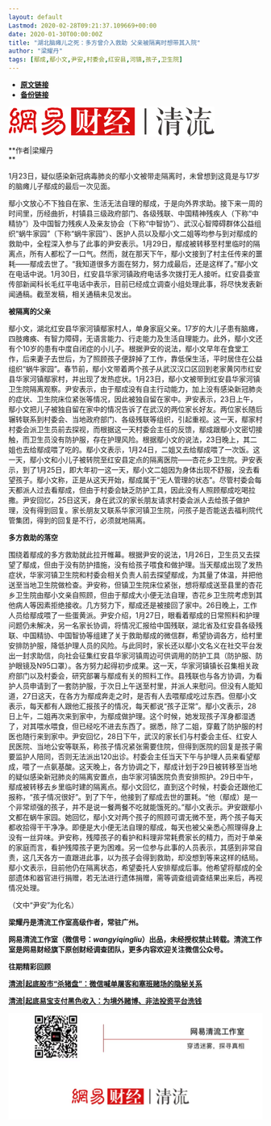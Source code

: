 ```yaml
---
layout: default
Lastmod: 2020-02-28T09:21:37.109669+00:00
date: 2020-01-30T00:00:00Z
title: "湖北脑瘫儿之死：多方曾介入救助 父亲被隔离时想带其入院"
author: "梁耀丹"
tags: [鄢成,鄢小文,尹安,村委会,红安县,河镇,孩子,卫生院]
---
```


* [**原文链接**](http://mp.weixin.qq.com/s?__biz=MzUzOTk1NjQ1NA==&mid=2247485833&idx=1&sn=1d43b8a2ffab7a4248530b0c47ac4791&chksm=fac1cc00cdb6451676cb0344ed9ccf82fb3b0ca9bc7f20db1ec86ca0ad9b07eb2e6d28fbd69e#rd)
* [**备份链接**](https://archive.is/tqlTi)


  

![](/images/post/2db9da2310130cd7b81c0af5e31ae273.jpg)

  

**作者|梁耀丹  
**

1月23日，疑似感染新冠病毒肺炎的鄢小文被带走隔离时，未曾想到这竟是与17岁的脑瘫儿子鄢成的最后一次见面。  

鄢小文放心不下独自在家、生活无法自理的鄢成，于是向外界求助。接下来一周的时间里，历经曲折，村镇县三级政府部门、各级残联、中国精神残疾人（下称“中精协”）及中国智力残疾人及亲友协会（下称“中智协”）、武汉心智障碍群体公益组织“蜗牛家园”（下称“蜗牛家园”）、医护人员以及鄢小文二姐等均参与到对鄢成的救助中，全程深入参与了此事的尹安表示。1月29日，鄢成被转移至村里临时的隔离点，所有人都松了一口气。然而，就在那天下午，鄢小文接到了村主任传来的噩耗——鄢成去世了。“我知道很多方面在努力，努力成最后，还是这样了。”鄢小文在电话中说。1月30日，红安县华家河镇政府电话多次拨打无人接听。红安县委宣传部新闻科长毛红平电话中表示，目前已经成立调查小组处理此事，将尽快发表新闻通稿。截至发稿，相关通稿未见发出。

**被隔离的父亲**

鄢小文，湖北红安县华家河镇鄢家村人，单身家庭父亲。17岁的大儿子患有脑瘫，四肢瘫痪、有智力障碍，无语言能力、行走能力及生活自理能力。此外，鄢小文还有个10岁的患有中度自闭症的小儿子。根据尹安的说法，鄢小文早年在食堂工作，后来妻子去世后，为了照顾孩子便辞掉了工作，靠低保生活，平时居住在公益组织“蜗牛家园”。春节前，鄢小文带着两个孩子从武汉汉口区回到老家黄冈市红安县华家河镇鄢家村，并出现了发热症状。1月23日，鄢小文被带到红安县华家河镇卫生院隔离观察。尹安表示，由于鄢成没有自主行动能力，加上没有感染新冠肺炎的症状、卫生院床位紧张等情况，因此被独自留在家中。尹安表示，23日上午，鄢小文把儿子被独自留在家中的情况告诉了在武汉的两位家长好友。两位家长随后辗转联系到村委会、当地政府部门、各级残联等组织，引起重视。这一天，鄢家村村委会派卫生员前去探视，而根据这一天村委会主任的反馈，鄢成跟鄢小文密切接触，而卫生员没有防护服，存在护理风险。根据鄢小文的说法，23日晚上，其二姐也去给鄢成喂了吃的。鄢小文表示，1月24日，二姐又去给鄢成喂了一次饭。这一天，鄢小文和小儿子被转院至红安县定点的隔离医院——杏花乡卫生院。尹安表示，到了1月25日，即大年初一这一天，鄢小文二姐因为身体出现不舒服，没去看望孩子。鄢小文称，正是从这天开始，鄢成属于“无人管理的状态”。尽管村委会每天都派人过去看鄢成，但由于村委会缺乏防护工具，因此没有人照顾鄢成吃喝拉撒。尹安回忆，25日这天，身在武汉的家长朋友请求村委会派人去给孩子做护理，没有得到回复。家长朋友又联系华家河镇卫生院，问孩子是否能送去福利院代管集团，得到的回复是不行，必须就地隔离。

**多方救助的落空**

围绕着鄢成的多方救助就此拉开帷幕。根据尹安的说法，1月26日，卫生员又去探望了鄢成，但由于没有防护措施，没有给孩子喂食和做护理。当天鄢成出现了发热症状，华家河镇卫生院和村委会相关负责人前去探望鄢成，为其量了体温，并把他送至当地卫生院做检查。尹安称，但镇卫生院床位紧张，想将鄢成送至县里的杏花乡卫生院由鄢小文亲自照顾，但由于鄢成大小便无法自理，杏花乡卫生院考虑到其他病人等因素拒绝接收。几方努力下，鄢成还是被接回了家中。26日晚上，工作人员给鄢成喂了一些蛋黄派。尹安介绍，1月27日，眼看着鄢成的日常照料和护理问题仍未解决，另一名家长协调，将情况汇报给中国残联，湖北省及红安县各级残联、中国精协、中国智协等组建了关于救助鄢成的微信群，希望协调各方，给村里安排防护服，降低护理人员的风险。与此同时，家长还以鄢小文名义在社交平台发出一封求助信，向社会征集红安县华家河镇周边可供调用的防护工具（防护服、防护眼镜及N95口罩）。各方努力起得初步成果。这一天，华家河镇镇长召集相关政府部门以及村委会，研究部署与鄢成有关的照料工作。县残联也与各方协调，为看护人员申请到了一套防护服，于次日上午送至村里，并派人来慰问。但没有人能知道，27日这天，在各方为鄢成奔走之时，是否有人去喂鄢成吃过东西。但鄢小文表示，每天都有人跟他汇报孩子的情况，每天都说“孩子正常”。鄢小文表示，28日上午，二姐再次来到家中，为鄢成做护理。这个时候，她发现孩子浑身都湿透了，对其喂水喂食，但已经吃不进去东西了。据悉，除了二姐，穿戴了防护服的村医也随行来到家中。尹安回忆，28日下午，武汉的家长们与村委会主任、红安人民医院、当地公安等联系，称孩子情况紧张需要住院，但得到医院的回复是孩子需要监护人陪同，否则无法派出120出诊。村委会主任当天下午与护理人员来看望鄢成，喂了一点氨基酸。这天晚上，各方协调之下，鄢成计划于29日被转移至当地的疑似感染新冠肺炎的隔离安置点，由华家河镇医院负责安排照护。29日中午，鄢成被转移去乡里临时建的隔离点。鄢小文回忆，直到这个时候，村委会还跟他汇报称，“孩子情况很好”。到了下午，他接到了鄢成去世的噩耗。“他（鄢成）是一个非常顽强的孩子，并不是说一餐两餐不吃就能饿死的。”鄢小文表示。尹安跟鄢小文都在蜗牛家园。她回忆，鄢小文对两个孩子的照顾可谓无微不至，两个孩子每天都收拾得干干净净。即便是大小便无法自理的鄢成，每天也被父亲悉心照理得身上没有一丝异味。尹安称，残障孩子的看护和料理非常耗费家长的精力，而对于单亲的家庭而言，看护残障孩子更为困难。另一位参与此事的人员表示，其感到非常自责，这几天各方一直跟进此事，以为孩子会得到救助，却没想到等来这样的结局。鄢小文表示，目前他仍在隔离状态，希望委托人安排鄢成后事。他希望将鄢成的全部遗体和器官进行捐赠，若无法进行遗体捐赠，需等调查组调查结果出来后，再视情况处理。

（文中“尹安”为化名）

**梁耀丹是清流工作室高级作者，常驻广州。**

**网易清流工作室（微信号：_wangyiqingliu_）出品，未经授权禁止转载。清流工作室是网易财经旗下原创财经调查团队，更多内容欢迎关注微信公众号。**

**往期精彩回顾**

  

  

  

  

  

[**清流|起底股市“杀猪盘”：**](http://mp.weixin.qq.com/s?__biz=MzUzOTk1NjQ1NA==&mid=2247485667&idx=1&sn=f6baea40defec56c3a8779c68d368a71&chksm=fac1cd6acdb6447cc57b61d40833cfe6cc493c6a24199ea4d1fe9a01bf339d867f22d3d72377&scene=21#wechat_redirect)**[微信喊单屠客和塞班赌场的隐秘关系](http://mp.weixin.qq.com/s?__biz=MzUzOTk1NjQ1NA==&mid=2247485667&idx=1&sn=f6baea40defec56c3a8779c68d368a71&chksm=fac1cd6acdb6447cc57b61d40833cfe6cc493c6a24199ea4d1fe9a01bf339d867f22d3d72377&scene=21#wechat_redirect)**

[**清流|起底易宝支付黑色收入：为境外赌博、非法投资平台洗钱**](http://mp.weixin.qq.com/s?__biz=MzUzOTk1NjQ1NA==&mid=2247485730&idx=1&sn=a2fd7896e745c143ffb8251b199b6a85&chksm=fac1ccabcdb645bd684a9178050f4aca0487ba761db1445e492ed1892055d9ce2f93a0b80032&scene=21#wechat_redirect)

  

  

  

  

**![](/images/post/820a2c5c7427c6a33c26458f0419c3f1.jpg)**

